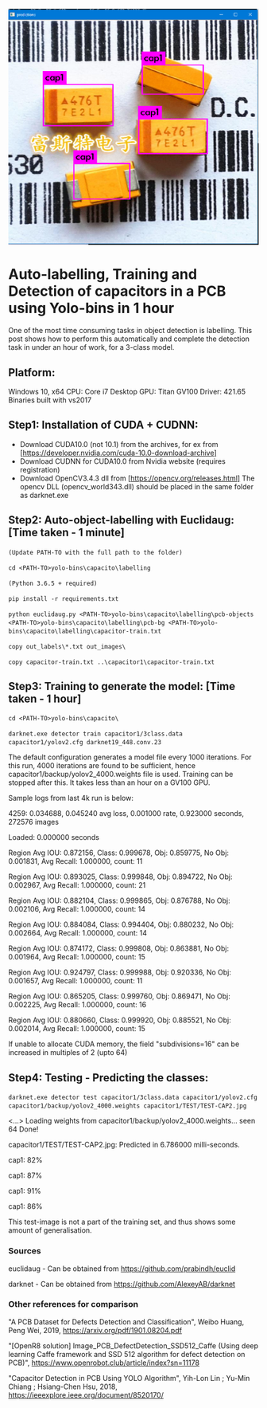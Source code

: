 ![Prediction](https://github.com/prabindh/yolo-bins/blob/master/capacito/prediction-result.png)

# Auto-labelling, Training and Detection of capacitors in a PCB using Yolo-bins in 1 hour

One of the most time consuming tasks in object detection is labelling. 
This post shows how to perform this automatically and complete the detection task in under an hour of work, for a 3-class model.

## Platform:
Windows 10, x64
CPU: Core i7 Desktop
GPU: Titan GV100
Driver: 421.65
Binaries built with vs2017

## Step1: Installation of CUDA + CUDNN:
- Download CUDA10.0 (not 10.1) from the archives, for ex from [https://developer.nvidia.com/cuda-10.0-download-archive]
- Download CUDNN for CUDA10.0 from Nvidia website (requires registration)
- Download OpenCV3.4.3 dll from [https://opencv.org/releases.html]
The opencv DLL (opencv_world343.dll) should be placed in the same folder as darknet.exe

## Step2: Auto-object-labelling with Euclidaug: [Time taken - 1 minute]
`(Update PATH-TO with the full path to the folder)`

`cd <PATH-TO>yolo-bins\capacito\labelling`

`(Python 3.6.5 + required)`

`pip install -r requirements.txt`

`python euclidaug.py <PATH-TO>yolo-bins\capacito\labelling\pcb-objects <PATH-TO>yolo-bins\capacito\labelling\pcb-bg <PATH-TO>yolo-bins\capacito\labelling\capacitor-train.txt`

`copy out_labels\*.txt out_images\`

`copy capacitor-train.txt ..\capacitor1\capacitor-train.txt`

## Step3: Training to generate the model: [Time taken - 1 hour]
`cd <PATH-TO>yolo-bins\capacito\`

`darknet.exe detector train capacitor1/3class.data capacitor1/yolov2.cfg darknet19_448.conv.23`

The default configuration generates a model file every 1000 iterations. For this run, 4000 iterations are found to be sufficient, hence capacitor1/backup/yolov2_4000.weights file is used. Training can be stopped after this. It takes less than an hour on a GV100 GPU.

Sample logs from last 4k run is below:

   4259: 0.034688, 0.045240 avg loss, 0.001000 rate, 0.923000 seconds, 272576 images

Loaded: 0.000000 seconds

Region Avg IOU: 0.872156, Class: 0.999678, Obj: 0.859775, No Obj: 0.001831, Avg Recall: 1.000000,  count: 11

Region Avg IOU: 0.893025, Class: 0.999848, Obj: 0.894722, No Obj: 0.002967, Avg Recall: 1.000000,  count: 21

Region Avg IOU: 0.882104, Class: 0.999865, Obj: 0.876788, No Obj: 0.002106, Avg Recall: 1.000000,  count: 14

Region Avg IOU: 0.884084, Class: 0.994404, Obj: 0.880232, No Obj: 0.002664, Avg Recall: 1.000000,  count: 14

Region Avg IOU: 0.874172, Class: 0.999808, Obj: 0.863881, No Obj: 0.001964, Avg Recall: 1.000000,  count: 15

Region Avg IOU: 0.924797, Class: 0.999988, Obj: 0.920336, No Obj: 0.001657, Avg Recall: 1.000000,  count: 11

Region Avg IOU: 0.865205, Class: 0.999760, Obj: 0.869471, No Obj: 0.002225, Avg Recall: 1.000000,  count: 16

Region Avg IOU: 0.880660, Class: 0.999920, Obj: 0.885521, No Obj: 0.002014, Avg Recall: 1.000000,  count: 15

If unable to allocate CUDA memory, the field "subdivisions=16" can be increased in multiples of 2 (upto 64)

## Step4: Testing - Predicting the classes:

`darknet.exe detector test capacitor1/3class.data capacitor1/yolov2.cfg capacitor1/backup/yolov2_4000.weights capacitor1/TEST/TEST-CAP2.jpg`

<...>
Loading weights from capacitor1/backup/yolov2_4000.weights...
 seen 64
Done!

capacitor1/TEST/TEST-CAP2.jpg: Predicted in 6.786000 milli-seconds.

cap1: 82%

cap1: 87%

cap1: 91%

cap1: 86%

This test-image is not a part of the training set, and thus shows some amount of generalisation.

### Sources
euclidaug - Can be obtained from https://github.com/prabindh/euclid

darknet - Can be obtained from https://github.com/AlexeyAB/darknet

### Other references for comparison

"A PCB Dataset for Defects Detection and Classification", Weibo Huang, Peng Wei, 2019, https://arxiv.org/pdf/1901.08204.pdf

"[OpenR8 solution] Image_PCB_DefectDetection_SSD512_Caffe (Using deep learning Caffe framework and SSD 512 algorithm for defect detection on PCB)", https://www.openrobot.club/article/index?sn=11178

"Capacitor Detection in PCB Using YOLO Algorithm", Yih-Lon Lin ; Yu-Min Chiang ; Hsiang-Chen Hsu, 2018,
https://ieeexplore.ieee.org/document/8520170/
